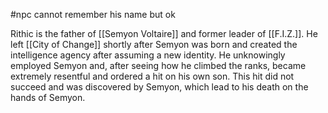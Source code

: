 #npc 
cannot remember his name but ok

Rithic is the father of [[Semyon Voltaire]] and former leader of [[F.I.Z.]]. He left [[City of Change]] shortly after Semyon was born and created the intelligence agency after assuming a new identity. He unknowingly employed Semyon and, after seeing how he climbed the ranks, became extremely resentful and ordered a hit on his own son. This hit did not succeed and was discovered by Semyon, which lead to his death on the hands of Semyon.